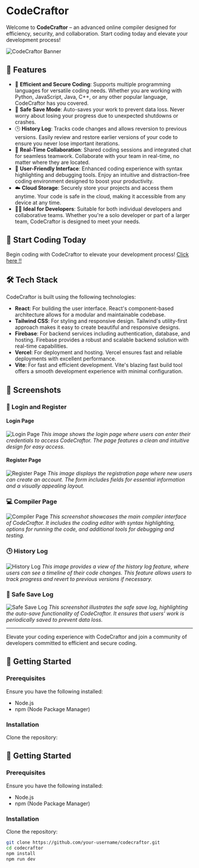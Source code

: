 # CodeCraftor

Welcome to **CodeCraftor** – an advanced online compiler designed for efficiency, security, and collaboration. Start coding today and elevate your development process!

![CodeCraftor Banner](https://drive.google.com/uc?export=view&id=1UXEO4YntNjnLWNn6FdFOVOBL4Km1GhXB)

## 🌟 Features

- 🚀 **Efficient and Secure Coding**: Supports multiple programming languages for versatile coding needs. Whether you are working with Python, JavaScript, Java, C++, or any other popular language, CodeCraftor has you covered.
- 💾 **Safe Save Mode**: Auto-saves your work to prevent data loss. Never worry about losing your progress due to unexpected shutdowns or crashes.
- 🕒 **History Log**: Tracks code changes and allows reversion to previous versions. Easily review and restore earlier versions of your code to ensure you never lose important iterations.
- 🤝 **Real-Time Collaboration**: Shared coding sessions and integrated chat for seamless teamwork. Collaborate with your team in real-time, no matter where they are located.
- 🎨 **User-Friendly Interface**: Enhanced coding experience with syntax highlighting and debugging tools. Enjoy an intuitive and distraction-free coding environment designed to boost your productivity.
- ☁️ **Cloud Storage**: Securely store your projects and access them anytime. Your code is safe in the cloud, making it accessible from any device at any time.
- 👨‍💻 **Ideal for Developers**: Suitable for both individual developers and collaborative teams. Whether you're a solo developer or part of a larger team, CodeCraftor is designed to meet your needs.

## 🚀 Start Coding Today

Begin coding with CodeCraftor to elevate your development process! [Click here !!](https://code-craftor.vercel.app)

## 🛠️ Tech Stack

CodeCraftor is built using the following technologies:

- **React**: For building the user interface. React's component-based architecture allows for a modular and maintainable codebase.
- **Tailwind CSS**: For styling and responsive design. Tailwind's utility-first approach makes it easy to create beautiful and responsive designs.
- **Firebase**: For backend services including authentication, database, and hosting. Firebase provides a robust and scalable backend solution with real-time capabilities.
- **Vercel**: For deployment and hosting. Vercel ensures fast and reliable deployments with excellent performance.
- **Vite**: For fast and efficient development. Vite's blazing fast build tool offers a smooth development experience with minimal configuration.

## 📸 Screenshots

### 🔐 Login and Register

#### Login Page
![Login Page](https://drive.google.com/uc?export=view&id=1GTrwnigBZC8Omg7EpAzsrYigJTKLQqtU)
*This image shows the login page where users can enter their credentials to access CodeCraftor. The page features a clean and intuitive design for easy access.*

#### Register Page
![Register Page](https://drive.google.com/uc?export=view&id=1HYKF2DAw-iU9H7fR94bFKxWA0mwMjPU3)
*This image displays the registration page where new users can create an account. The form includes fields for essential information and a visually appealing layout.*

### 💻 Compiler Page

![Compiler Page](https://drive.google.com/uc?export=view&id=1HWgSds78buRTd8xEhbmlC13y2cWV3BBF)
*This screenshot showcases the main compiler interface of CodeCraftor. It includes the coding editor with syntax highlighting, options for running the code, and additional tools for debugging and testing.*

### 🕒 History Log

![History Log](https://drive.google.com/uc?export=view&id=1r3HLjZeSy7t1Wk3dDa6itREbRRHhursI)
*This image provides a view of the history log feature, where users can see a timeline of their code changes. This feature allows users to track progress and revert to previous versions if necessary.*

### 💾 Safe Save Log

![Safe Save Log](https://drive.google.com/uc?export=view&id=1RQ0Tnki03q4hBU3hxg0KcbAm3rnKK7nu)
*This screenshot illustrates the safe save log, highlighting the auto-save functionality of CodeCraftor. It ensures that users' work is periodically saved to prevent data loss.*

---

Elevate your coding experience with CodeCraftor and join a community of developers committed to efficient and secure coding.

## 📝 Getting Started

### Prerequisites

Ensure you have the following installed:

- Node.js
- npm (Node Package Manager)

### Installation

Clone the repository:
## 📝 Getting Started

### Prerequisites

Ensure you have the following installed:

- Node.js
- npm (Node Package Manager)

### Installation

Clone the repository:

```bash
git clone https://github.com/your-username/codecraftor.git
cd codecraftor
npm install
npm run dev
```


